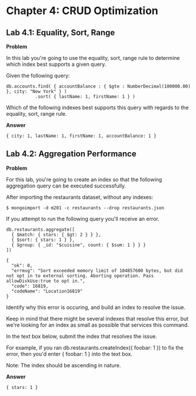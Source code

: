 # Chapter 4: CRUD Optimization
## Lab 4.1: Equality, Sort, Range

**Problem**

In this lab you're going to use the equality, sort, range rule to determine which index best supports a given query.

Given the following query:

```
db.accounts.find( { accountBalance : { $gte : NumberDecimal(100000.00) }, city: "New York" } )
           .sort( { lastName: 1, firstName: 1 } )
```

Which of the following indexes best supports this query with regards to the equality, sort, range rule.

**Answer**

`{ city: 1, lastName: 1, firstName: 1, accountBalance: 1 }`

## Lab 4.2: Aggregation Performance

**Problem**

For this lab, you're going to create an index so that the following aggregation query can be executed successfully.

After importing the restaurants dataset, without any indexes:

```
$ mongoimport -d m201 -c restaurants --drop restaurants.json
```

If you attempt to run the following query you'll receive an error.

```
db.restaurants.aggregate([
  { $match: { stars: { $gt: 2 } } },
  { $sort: { stars: 1 } },
  { $group: { _id: "$cuisine", count: { $sum: 1 } } }
])
```

```
{
  "ok": 0,
  "errmsg": "Sort exceeded memory limit of 104857600 bytes, but did not opt in to external sorting. Aborting operation. Pass allowDiskUse:true to opt in.",
  "code": 16819,
  "codeName": "Location16819"
}
```

Identify why this error is occuring, and build an index to resolve the issue.

Keep in mind that there might be several indexes that resolve this error, but we're looking for an index as small as possible that services this command.

In the text box below, submit the index that resolves the issue.

For example, if you ran db.restaurants.createIndex({ foobar: 1 }) to fix the error, then you'd enter { foobar: 1 } into the text box.

Note: The index should be ascending in nature.

**Answer**

`{ stars: 1 }`
